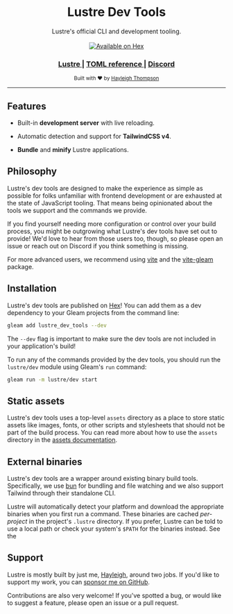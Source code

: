 <h1 align="center">Lustre Dev Tools</h1>

<div align="center">
  Lustre's official CLI and development tooling.
</div>

<br />

<div align="center">
  <a href="https://hex.pm/packages/lustre_dev_tools">
  <img src="https://img.shields.io/hexpm/v/lustre_dev_tools"
      alt="Available on Hex" />
  </a>
</div>

<div align="center">
  <h3>
    <a href="https://hexdocs.pm/lustre">
      Lustre
    </a>
    <span> | </span>
    <a href="https://hexdocs.pm/lustre_dev_tools/toml-reference.html">
        TOML reference
    </a>
    <span> | </span>
    <a href="https://discord.gg/Fm8Pwmy">
      Discord
    </a>
  </h3>
</div>

<div align="center">
  <sub>Built with ❤︎ by
  <a href="https://twitter.com/hayleighdotdev">Hayleigh Thompson</a>
</div>

---

## Features

- Built-in **development server** with live reloading.

- Automatic detection and support for **TailwindCSS v4**.

- **Bundle** and **minify** Lustre applications.

## Philosophy

Lustre's dev tools are designed to make the experience as simple as possible for
folks unfamiliar with frontend development or are exhausted at the state of
JavaScript tooling. That means being opinionated about the tools we support and
the commands we provide.

If you find yourself needing more configuration or control over your build process,
you might be outgrowing what Lustre's dev tools have set out to provide! We'd love
to hear from those users too, though, so please open an issue or reach out on Discord
if you think something is missing.

For more advanced users, we recommend using [vite](https://vitejs.dev) and the
[vite-gleam](https://github.com/Enderchief/gleam-tools/tree/master/packages/vite-gleam)
package.

## Installation

Lustre's dev tools are published on [Hex](https://hex.pm/packages/lustre_dev_tools)!
You can add them as a dev dependency to your Gleam projects from the command line:

```sh
gleam add lustre_dev_tools --dev
```

The `--dev` flag is important to make sure the dev tools are not included in your
application's build!

To run any of the commands provided by the dev tools, you should run the
`lustre/dev` module using Gleam's `run` command:

```sh
gleam run -m lustre/dev start
```

## Static assets

Lustre's dev tools uses a top-level `assets` directory as a place to store static
assets like images, fonts, or other scripts and stylesheets that should not be
part of the build process. You can read more about how to use the `assets` directory
in the [assets documentation](https://hexdocs.pm/lustre_dev_tools/assets.html).

## External binaries

Lustre's dev tools are a wrapper around existing binary build tools. Specifically,
we use [bun](bun.sh) for bundling and file watching and we also support Tailwind
through their standalone CLI.

Lustre will automatically detect your platform and download the appropriate
binaries when you first run a command. These binaries are cached _per-project_
in the project's `.lustre` directory. If you prefer, Lustre can be told to use a
local path or check your system's `$PATH` for the binaries instead. See the

## Support

Lustre is mostly built by just me, [Hayleigh](https://github.com/hayleigh-dot-dev),
around two jobs. If you'd like to support my work, you can [sponsor me on GitHub](https://github.com/sponsors/hayleigh-dot-dev).

Contributions are also very welcome! If you've spotted a bug, or would like to
suggest a feature, please open an issue or a pull request.
